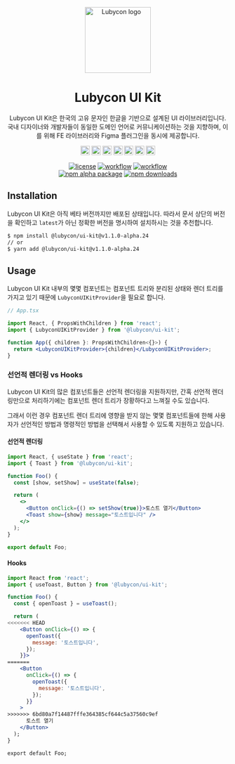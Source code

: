 <p align="center">
  <img width="150" src="https://d2x9jxyr47nlkc.cloudfront.net/logo/symbol-color.svg" alt="Lubycon logo">
</p>

<h1 align="center">Lubycon UI Kit</h1>

<p align="center">
  Lubycon UI Kit은 한국의 고유 문자인 한글을 기반으로 설계된 UI 라이브러리입니다.<br />
  국내 디자이너와 개발자들이 동일한 도메인 언어로 커뮤니케이션하는 것을 지향하며, 이를 위해 FE 라이브러리와 Figma 플러그인을 동시에 제공합니다.<br />
</p>

<div align="center" style="margin-bottom: 8px;">
  <a href="https://www.typescriptlang.org/" title="Typescript"><img src="https://github.com/tomchen/stack-icons/blob/master/logos/typescript-icon.svg" alt="Typescript" width="21px" height="21px"></a>
  <a href="https://reactjs.org/" title="React"><img src="https://github.com/tomchen/stack-icons/blob/master/logos/react.svg" alt="React" width="21px" height="21px"></a>
  <a href="https://www.w3.org/TR/html5/" title="HTML5"><img src="https://github.com/tomchen/stack-icons/blob/master/logos/html-5.svg" alt="HTML5" width="21px" height="21px"></a>
  <a href="https://sass-lang.com/" title="Sass"><img src="https://github.com/tomchen/stack-icons/blob/master/logos/sass.svg" alt="Sass" width="21px" height="21px"></a>
  <a href="https://rollupjs.org/" title="rollup.js"><img src="https://github.com/tomchen/stack-icons/blob/master/logos/rollup.svg" alt="rollup.js" width="21px" height="21px"></a>
  <a href="https://yarnpkg.com/" title="Yarn"><img src="https://github.com/tomchen/stack-icons/blob/master/logos/yarn.svg" alt="Yarn" width="21px" height="21px"></a>
  <a href="https://www.npmjs.com/" title="NPM"><img src="https://github.com/tomchen/stack-icons/blob/master/logos/npm.svg" alt="NPM" width="21px" height="21px"></a>
</div>

<div align="center">
  
  <!--[![npm latest package](https://img.shields.io/npm/v/@lubycon/ui-kit/latest.svg)](https://www.npmjs.com/package/@lubycon/ui-kit)-->
  
  [![license](https://img.shields.io/badge/license-MIT-blue.svg)](https://github.com/mui-org/material-ui/blob/master/LICENSE)
  [![workflow](https://github.com/Lubycon/lubycon-ui-kit/workflows/Release%20UI%20Kit/badge.svg)](https://github.com/Lubycon/lubycon-ui-kit)
  [![workflow](https://github.com/Lubycon/lubycon-ui-kit/workflows/Publish%20Dev%20Storybook/badge.svg)](https://github.com/Lubycon/lubycon-ui-kit)  
  [![npm alpha package](https://img.shields.io/npm/v/@lubycon/ui-kit/alpha.svg)](https://www.npmjs.com/package/@lubycon/ui-kit)
  [![npm downloads](https://img.shields.io/npm/dm/@lubycon/ui-kit.svg)](https://www.npmjs.com/package/@lubycon/ui-kit)
  
</div>

## Installation

Lubycon UI Kit은 아직 베타 버전까지만 배포된 상태입니다. 따라서 문서 상단의 버전을 확인하고 `latest`가 아닌 정확한 버전을 명시하여 설치하시는 것을 추천합니다.

```sh
$ npm install @lubycon/ui-kit@v1.1.0-alpha.24
// or
$ yarn add @lubycon/ui-kit@v1.1.0-alpha.24
```

## Usage

Lubycon UI Kit 내부의 몇몇 컴포넌트는 컴포넌트 트리와 분리된 상태와 렌더 트리를 가지고 있기 때문에 `LubyconUIKitProvider`을 필요로 합니다.

```jsx
// App.tsx

import React, { PropsWithChildren } from 'react';
import { LubyconUIKitProvider } from '@lubycon/ui-kit';

function App({ children }: PropsWithChildren<{}>) {
  return <LubyconUIKitProvider>{children}</LubyconUIKitProvider>;
}
```

### 선언적 렌더링 vs Hooks

Lubycon UI Kit의 많은 컴포넌트들은 선언적 렌더링을 지원하지만, 간혹 선언적 렌더링만으로 처리하기에는 컴포넌트 렌더 트리가 장황하다고 느껴질 수도 있습니다.

그래서 이런 경우 컴포넌트 렌더 트리에 영향을 받지 않는 몇몇 컴포넌트들에 한해 사용자가 선언적인 방법과 명령적인 방법을 선택해서 사용할 수 있도록 지원하고 있습니다.

#### 선언적 렌더링

```jsx
import React, { useState } from 'react';
import { Toast } from '@lubycon/ui-kit';

function Foo() {
  const [show, setShow] = useState(false);

  return (
    <>
      <Button onClick={() => setShow(true)}>토스트 열기</Button>
      <Toast show={show} message="토스트입니다" />
    </>
  );
}

export default Foo;
```

#### Hooks

```jsx
import React from 'react';
import { useToast, Button } from '@lubycon/ui-kit';

function Foo() {
  const { openToast } = useToast();

  return (
<<<<<<< HEAD
    <Button onClick={() => {
      openToast({
        message: '토스트입니다',
      });
    }}>
=======
    <Button
      onClick={() => {
        openToast({
          message: '토스트입니다',
        });
      }}
    >
>>>>>>> 6bd80a7f14487fffe364385cf644c5a37560c9ef
      토스트 열기
    </Button>
  );
}

export default Foo;
```
